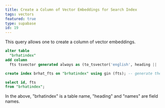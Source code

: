 ```yaml
---
title: Create a Column of Vector Embeddings for Search Index
tags: vectors
featured: true
type: supabase
id: 19
---
```


This query allows one to create a column of vector embeddings.

```sql
alter table
  "brhatindex"
add column
  fts tsvector generated always as (to_tsvector('english', heading || ' ' || names )) stored;

create index brhat_fts on "brhatindex" using gin (fts); -- generate the index

select id, fts
from "brhatindex";
```

In the above, "brhatindex" is a table name, "heading" and "names" are field names. 
